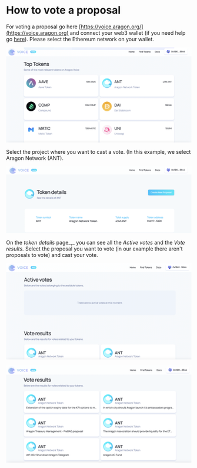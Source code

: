 # How to vote a proposal

For voting a proposal go here [https://voice.aragon.org/](https://voice.aragon.org) and connect your web3 wallet (if you need help go [here](../set-up-metamask/)). Please select the Ethereum network on your wallet.&#x20;

![](<../../../.gitbook/assets/Schermata 2022-02-11 alle 11.45.02.png>)

Select the project where you want to cast a vote. (In this example, we select Aragon Network (ANT).

![](<../../../.gitbook/assets/Schermata 2022-02-11 alle 11.48.51.png>)

On the _token details_ page_,_ you can see all the _Active votes_ and the _Vote results._ Select the proposal you want to vote (in our example there aren't proposals to vote) and cast your vote.

![](<../../../.gitbook/assets/Schermata 2022-02-11 alle 12.05.06.png>)

![](<../../../.gitbook/assets/Schermata 2022-02-11 alle 12.06.39.png>)
